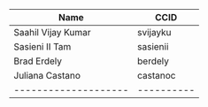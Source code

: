 | Name               | CCID     |
|--------------------|----------|
| Saahil Vijay Kumar | svijayku |
| Sasieni II Tam     |sasienii  |
| Brad Erdely     |berdely  |
| Juliana Castano    |castanoc  |
|--------------------|----------|

